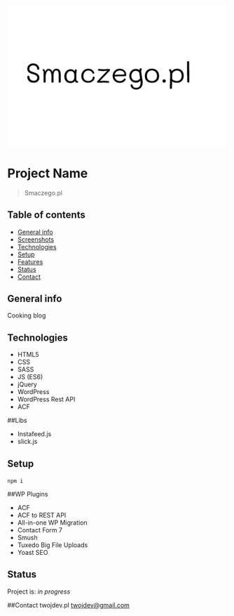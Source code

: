 ![Example screenshot](./screenshot.png)

# Project Name

> Smaczego.pl

## Table of contents

- [General info](#general-info)
- [Screenshots](#screenshots)
- [Technologies](#technologies)
- [Setup](#setup)
- [Features](#features)
- [Status](#status)
- [Contact](#contact)

## General info

Cooking blog

## Technologies

- HTML5
- CSS
- SASS
- JS (ES6)
- jQuery
- WordPress
- WordPress Rest API
- ACF

##Libs

- Instafeed.js
- slick.js

## Setup

`npm i`

##WP Plugins

- ACF
- ACF to REST API
- All-in-one WP Migration
- Contact Form 7
- Smush
- Tuxedo Big File Uploads
- Yoast SEO

## Status

Project is: _in progress_

##Contact
twojdev.pl
twojdev@gmail.com
